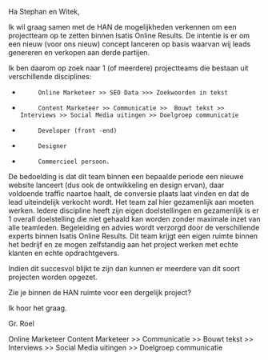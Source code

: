 
Ha Stephan en Witek,
 
Ik wil graag samen met de HAN de mogelijkheden verkennen om een projectteam op te zetten binnen Isatis Online Results.
De intentie is er om een nieuw (voor ons nieuw) concept lanceren op basis waarvan wij leads genereren en verkopen aan derde partijen.
 
Ik ben daarom op zoek naar 1 (of meerdere) projectteams die bestaan uit verschillende disciplines:
-          Online Marketeer >> SEO Data >>> Zoekwoorden in tekst
-          Content Marketeer >> Communicatie >>  Bouwt tekst >> Interviews >> Social Media uitingen >> Doelgroep communicatie
-          Developer (front -end)
-          Designer
-          Commercieel persoon.
 
De bedoelding is dat dit team binnen een bepaalde periode een nieuwe website lanceert (dus ook de ontwikkeling en design ervan), daar voldoende traffic naartoe haalt, de conversie plaats laat vinden en dat de lead uiteindelijk verkocht wordt. Het team zal hier gezamenlijk aan moeten werken. Iedere discipline heeft zijn eigen doelstellingen en gezamenlijk is er 1 overall doelstelling die niet gehaald kan worden zonder maximale inzet van alle teamleden. Begeleiding en advies wordt verzorgd door de verschillende experts binnen Isatis Online Results. Dit team krijgt een eigen ruimte binnen het bedrijf en ze mogen zelfstandig aan het project werken met echte klanten en echte opdrachtgevers.
 
Indien dit succesvol blijkt te zijn dan kunnen er meerdere van dit soort projecten worden opgezet.
 
Zie je binnen de HAN ruimte voor een dergelijk project?  
 
Ik hoor het graag.
 
Gr. Roel

Online Marketeer 
Content Marketeer >> Communicatie >>  Bouwt tekst >> Interviews >> Social Media uitingen >> Doelgroep communicatie
